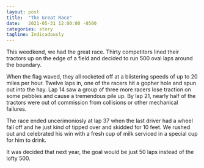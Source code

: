 ```yaml
---
layout: post
title:  "The Great Race"
date:   2021-05-31 12:00:00 -0500
categories: story
tagline: Indicadously
---
```


This weedkend, we had the great race. Thirty competitors lined their tractors up on the edge of a field and decided to run 500 oval laps around the boundary.

When the flag waved, they all rocketed off at a blistering speeds of up to 20 miles per hour. Twelve laps in, one of the racers hit a gopher hole and spun out into the hay. Lap 14 saw a group of three more racers lose traction on some pebbles and cause a tremendous pile up. By lap 21, nearly half of the tractors were out of commission from collisions or other mechanical failures.

The race ended uncerimoniosly at lap 37 when the last driver had a wheel fall off and he just kind of tipped over and skidded for 10 feet. We rushed out and celebrated his win with a fresh cup of milk serviced in a special cup for him to drink.

It was decided that next year, the goal would be just 50 laps instead of the lofty 500.